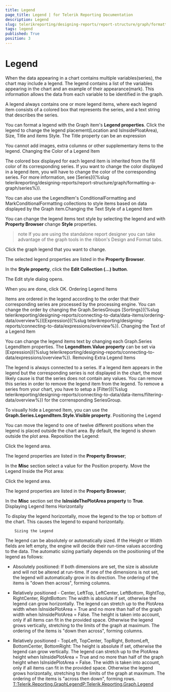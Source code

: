 ```yaml
---
title: Legend
page_title: Legend | for Telerik Reporting Documentation
description: Legend
slug: telerikreporting/designing-reports/report-structure/graph/formatting-a-graph/legend
tags: legend
published: True
position: 3
---
```


# Legend



When the data appearing in a chart contains multiple variables(series), the chart may include a legend.
        The legend contains a list of the variables appearing in the chart and an example of their appearance(mark).
        This information allows the data from each variable to be identified in the graph.
      

A legend always contains one or more legend items, where each legend item consists of a colored box that represents the series,
        and a text string that describes the series.
      

You can format a legend with the Graph item's __Legend properties__.
        Click the legend to change the legend placement(Location and IsInsidePloatArea), Size, Title and items Style. The Title property can be an expression
      

You cannot add images, extra columns or other supplementary items to the legend.
      Changing the Color of a Legend Item

The colored box displayed for each legend item is inherited from the fill color of its corresponding series.
          If you want to change the color displayed in a legend item, you will have to change the color of the corresponding series.
          For more information, see [Series]({%slug telerikreporting/designing-reports/report-structure/graph/formatting-a-graph/series%}).
        

You can also use the LegendItem's ConditionalFormatting and MarkConditionalFormatting collections to style items based on data displayed by the Graph item.Changing the Text Style of a Legend Item

You can change the legend items text style by selecting the legend and with __Property Browser__ change __Style__ properties.
        

>note If you are using the standalone report designer you can take advantage of the graph tools in the ribbon's Design and Format tabs.          


Click the graph legend that you want to change.

The selected legend properties are listed in the __Property Browser__.
                

In the __Style property__, click the __Edit Collection (…) button__.
                

The Edit style dialog opens.
                

When you are done, click OK.
                Ordering Legend Items

Items are ordered in the legend according to the order that their corresponding series are processed by the processing engine.
          You can change the order by changing the Graph.SeriesGroups [Sortings]({%slug telerikreporting/designing-reports/connecting-to-data/data-items/ordering-data/overview%})[Expression]({%slug telerikreporting/designing-reports/connecting-to-data/expressions/overview%}).
        Changing the Text of a Legend Item

You can change the legend items text by changing each Graph.Series LegendItem properties. The __LegendItem.Value property__ can be set via [Expression]({%slug telerikreporting/designing-reports/connecting-to-data/expressions/overview%}).
        Removing Extra Legend Items

The legend is always connected to a series.
          If a legend item appears in the legend but the corresponding series is not displayed in the chart,
          the most likely cause is that the series does not contain any values.
          You can remove this series in order to remove the legend item from the legend.
          To remove a series from your chart, you have to setup a [Filter]({%slug telerikreporting/designing-reports/connecting-to-data/data-items/filtering-data/overview%}) for the corrensponding SeriesGroup.
        

To visually hide a Legened Item, you can use the __Graph.Series.LegendItem.Style.Visible property__.
        Positioning the Legend

You can move the legend to one of twelve different positions when the legend is placed outside the chart area.
          By default, the legend is shown outside the plot area.
        Reposition the Legend:

Click the legend area.

The legend properties are listed in the __Property Browser__;
                

In the __Misc__ section select a value for the Position property.
                Move the Legend Inside the Plot area:

Click the legend area.

The legend properties are listed in the __Property Browser__;
                

In the __Misc__ section set the __IsInsideThePlotArea property__ to __True__.
                Displaying Legend Items Horizontally

To display the legend horizontally, move the legend to the top or bottom of the chart. This causes the legend to expand horizontally.
        
        Sizing the Legend
      

The legend can be absolutely or automatically sized.
          If the Height or Width fields are left empty, the engine will decide their run-time values according to the data.
          The automatic sizing partially depends on the positioning of the legend as follows:
        

* Absolutely positioned:
            If both dimensions are set, the size is absolute and will not be altered at run-time.
            If one of the dimensions is not set, the legend will automatically grow in its direction.
            The ordering of the items is "down then across", forming columns.
            

* Relatively positioned - Center, LeftTop, LeftCenter, LeftBottom, RightTop, RightCenter, RightBottom:
            The width is absolute if set, otherwise the legend can grow horizontally.
              The legend can stretch up to the PlotArea width when IsInsidePlotArea = True and no more than half of the graph width when IsInsidePlotArea = False.
            The height is taken into account, only if all items can fit in the provided space.
              Otherwise the legend grows vertically, stretching to the limits of the graph at maximum.
            The ordering of the items is "down then across", forming columns.
            

* Relatively positioned - TopLeft, TopCenter, TopRight, BottomLeft, BottomCenter, BottomRight:
            The height is absolute if set, otherwise the legend can grow vertically.
              The legend can stretch up to the PlotArea height when IsInsidePlotArea = True and no more than half of the graph height when IsInsidePlotArea = False.
            The width is taken into account, only if all items can fit in the provided space.
              Otherwise the legend grows horizontally, stretching to the limits of the graph at maximum.
            The ordering of the items is "across then down", forming rows.
            [T:Telerik.Reporting.GraphLegend]()[P:Telerik.Reporting.Graph.Legend]()
